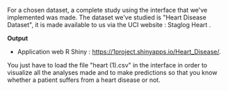 For a chosen dataset, a complete study using the interface that we've implemented was made.
The dataset we've studied is "Heart Disease Dataset", it is made available to us via the UCI website : Staglog Heart .

**Output**

- Application web R Shiny : https://1project.shinyapps.io/Heart_Disease/. 

You just have to load the file "heart (1).csv" in the interface in order to visualize all the analyses made and to make predictions so that you know whether a patient suffers from a heart disease or not.
